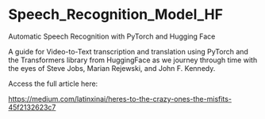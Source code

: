 # Speech_Recognition_Model_HF
Automatic Speech Recognition with PyTorch and Hugging Face

A guide for Video-to-Text transcription and translation using PyTorch and the Transformers library from HuggingFace as we journey through time with the eyes of Steve Jobs, Marian Rejewski, and John F. Kennedy.

Access the full article here:

https://medium.com/latinxinai/heres-to-the-crazy-ones-the-misfits-45f2132623c7

